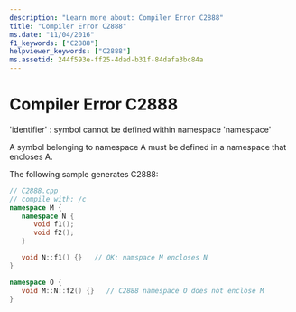 ```yaml
---
description: "Learn more about: Compiler Error C2888"
title: "Compiler Error C2888"
ms.date: "11/04/2016"
f1_keywords: ["C2888"]
helpviewer_keywords: ["C2888"]
ms.assetid: 244f593e-ff25-4dad-b31f-84dafa3bc84a
---
```

# Compiler Error C2888

'identifier' : symbol cannot be defined within namespace 'namespace'

A symbol belonging to namespace A must be defined in a namespace that encloses A.

The following sample generates C2888:

```cpp
// C2888.cpp
// compile with: /c
namespace M {
   namespace N {
      void f1();
      void f2();
   }

   void N::f1() {}   // OK: namspace M encloses N
}

namespace O {
   void M::N::f2() {}   // C2888 namespace O does not enclose M
}
```
